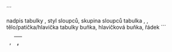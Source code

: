 ´´´
<caption> nadpis tabulky
<col>, <colgroup> styl sloupců, skupina sloupců
<table> tabulka
<tbody>, <tfoot>, <thead> tělo/patička/hlavička tabulky
<td>, <th>, <tr> buňka, hlavičková buňka, řádek 
´´´  
